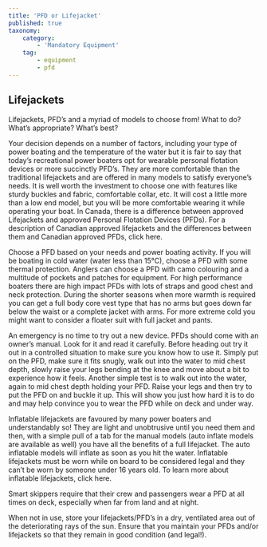 ```yaml
---
title: 'PFD or Lifejacket'
published: true
taxonomy:
    category:
        - 'Mandatory Equipment'
    tag:
        - equipment
        - pfd
---
```


## Lifejackets

Lifejackets, PFD’s and a myriad of models to choose from! What to do? What’s appropriate? What’s best?

Your decision depends on a number of factors, including your type of  power boating and the temperature of the water but it is fair to say that today’s recreational  power boaters opt for wearable personal flotation devices or more succinctly PFD’s. They are more comfortable than the traditional lifejackets and are offered in many models to satisfy everyone’s needs. It is well worth the investment to choose one with features like sturdy buckles and fabric, comfortable collar, etc. It will cost a little more than a low end model, but you will be more comfortable wearing it while operating your boat. In Canada, there is a difference between approved Lifejackets and approved Personal Flotation Devices (PFDs). For a description of Canadian approved lifejackets and the differences between them and Canadian approved PFDs, click here.

Choose a PFD based on your needs and power boating activity. If you will be boating in cold water (water less than 15°C), choose a PFD with some thermal protection. Anglers can choose a PFD with camo colouring and a multitude of pockets and patches for equipment. For high performance boaters there are high impact PFDs with lots of straps and good chest and neck protection. During the shorter seasons when more warmth is required you can get a full body core vest type that has no arms but goes down far below the waist or a complete jacket with arms. For more extreme cold you might want to consider a floater suit with full jacket and pants.

An emergency is no time to try out a new device. PFDs should come with an owner’s manual. Look for it and read it carefully. Before heading out try it out in a controlled situation to make sure you know how to use it. Simply put on the PFD, make sure it fits snugly, walk out into the water to mid chest depth, slowly raise your legs bending at the knee and move about a bit to experience how it feels. Another simple test is to walk out into the water, again to mid chest depth holding your PFD. Raise your legs and then try to put the PFD on and buckle it up. This will show you just how hard it is to do and may help convince you to wear the PFD while on deck and under way.

Inflatable lifejackets are favoured by many  power boaters and understandably so! They are light and unobtrusive until you need them and then, with a simple pull of a tab for the manual models (auto inflate models are available as well) you have all the benefits of a full lifejacket.  The auto inflatable models will inflate as soon as you hit the water. Inflatable lifejackets must be worn while on board to be considered legal and they can’t be worn by someone under 16 years old. To learn more about inflatable lifejackets, click here.

Smart skippers require that their crew and passengers wear a PFD at all times on deck, especially when far from land and at night.

When not in use, store your lifejackets/PFD’s in a dry, ventilated area out of the deteriorating rays of the sun. Ensure that you maintain your PFDs and/or lifejackets so that they remain in good condition (and legal!).

